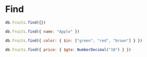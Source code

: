 # Find

```js
db.fruits.find({})
```

```js
db.fruits.find({ name: "Apple" })
```

```js
db.fruits.find({ color: { $in: ["green", "red", "brown"] } })
```

```js
db.fruits.find({ price: { $gte: NumberDecimal("10") } })
```
